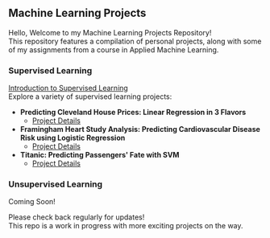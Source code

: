 ## Machine Learning Projects 
Hello, Welcome to my Machine Learning Projects Repository! \
This repository features a compilation of personal projects, along with some of my assignments from a course in Applied Machine Learning.

### Supervised Learning 
[Introduction to Supervised Learning](Supervised%20Learning/README.md) \
Explore a variety of supervised learning projects: 
  - **Predicting Cleveland House Prices: Linear Regression in 3 Flavors**
    - [Project Details](Supervised%20Learning/Cleveland%20House%20Prices)
  - **Framingham Heart Study Analysis: Predicting Cardiovascular Disease Risk using Logistic Regression**
    - [Project Details](Supervised%20Learning/Framingham%20Heart%20Study)
  - **Titanic: Predicting Passengers' Fate with SVM**
    - [Project Details](Supervised%20Learning/Titanic%20-%20Machine%20Learning%20from%20Disaster)
       

### Unsupervised Learning
Coming Soon!

Please check back regularly for updates! \
This repo is a work in progress with more exciting projects on the way.
